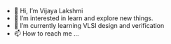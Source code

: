 - 👋 Hi, I’m Vijaya Lakshmi
- 👀 I’m interested in learn and explore new things.
- 🌱 I’m currently learning  VLSI design and verification 
- 📫 How to reach me ...

<!---
vijayalakshmi4444/vijayalakshmi4444 is a ✨ special ✨ repository because its `README.md` (this file) appears on your GitHub profile.
You can click the Preview link to take a look at your changes.
--->

